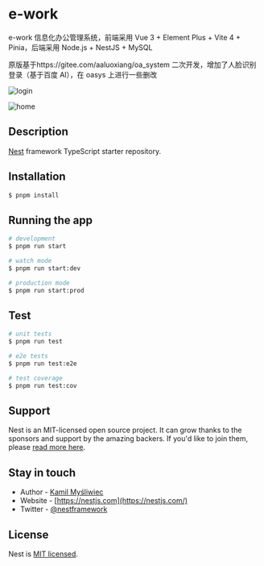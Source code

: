 # e-work

e-work 信息化办公管理系统，前端采用 Vue 3 + Element Plus + Vite 4 + Pinia，后端采用 Node.js + NestJS + MySQL

原版基于https://gitee.com/aaluoxiang/oa_system 二次开发，增加了人脸识别登录（基于百度 AI），在 oasys 上进行一些删改

![login](https://user-images.githubusercontent.com/26107204/129339611-559e737f-a08b-423b-b0e1-0222b6a2ad62.jpg)

![home](https://user-images.githubusercontent.com/26107204/129339600-a5969af2-9cd4-4858-93bb-cc2f674b3593.jpg)

## Description

[Nest](https://github.com/nestjs/nest) framework TypeScript starter repository.

## Installation

```bash
$ pnpm install
```

## Running the app

```bash
# development
$ pnpm run start

# watch mode
$ pnpm run start:dev

# production mode
$ pnpm run start:prod
```

## Test

```bash
# unit tests
$ pnpm run test

# e2e tests
$ pnpm run test:e2e

# test coverage
$ pnpm run test:cov
```

## Support

Nest is an MIT-licensed open source project. It can grow thanks to the sponsors and support by the amazing backers. If you'd like to join them, please [read more here](https://docs.nestjs.com/support).

## Stay in touch

- Author - [Kamil Myśliwiec](https://kamilmysliwiec.com)
- Website - [https://nestjs.com](https://nestjs.com/)
- Twitter - [@nestframework](https://twitter.com/nestframework)

## License

Nest is [MIT licensed](LICENSE).
